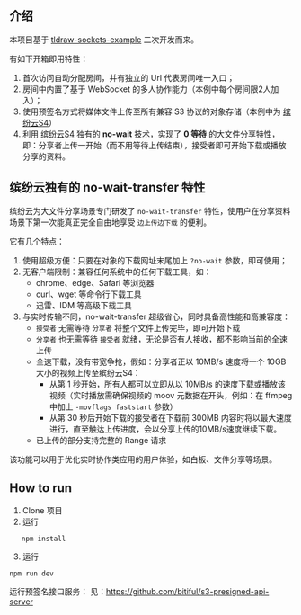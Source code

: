 ## 介绍

本项目基于 [tldraw-sockets-example](https://github.com/tldraw/tldraw-sockets-example) 二次开发而来。

有如下开箱即用特性：

1. 首次访问自动分配房间，并有独立的 Url 代表房间唯一入口；
2. 房间中内置了基于 WebSocket 的多人协作能力（本例中每个房间限2人加入）；
3. 使用预签名方式将媒体文件上传至所有兼容 S3 协议的对象存储（本例中为 [缤纷云S4](https://www，bitiful.com/)）
4. 利用 [缤纷云S4](https://www，bitiful.com/) 独有的 **no-wait** 技术，实现了 **0 等待** 的大文件分享特性，即：分享者上传一开始（而不用等待上传结束），接受者即可开始下载或播放分享的资料。

## 缤纷云独有的 no-wait-transfer 特性

缤纷云为大文件分享场景专门研发了 `no-wait-transfer` 特性，使用户在分享资料场景下第一次能真正完全自由地享受 `边上传边下载` 的便利。

它有几个特点：

1. 使用超级方便：只要在对象的下载网址末尾加上 `?no-wait` 参数，即可使用；
2. 无客户端限制：兼容任何系统中的任何下载工具，如：
    - chrome、edge、Safari 等浏览器
    - curl、wget 等命令行下载工具
    - 迅雷、IDM 等高级下载工具
3. 与实时传输不同，no-wait-transfer 超级省心，同时具备高性能和高兼容度：
    - `接受者` 无需等待 `分享者` 将整个文件上传完毕，即可开始下载
    - `分享者` 也无需等待 `接受者` 就绪，无论是否有人接收，都不影响当前的全速上传
    - 全速下载，没有带宽争抢，假如：分享者正以 10MB/s 速度将一个 10GB 大小的视频上传至缤纷云S4：
        - 从第 1 秒开始，所有人都可以立即从以 10MB/s 的速度下载或播放该视频（实时播放需确保视频的 moov 元数据在开头，例如：在 ffmpeg 中加上 `-movflags faststart` 参数）
        - 从第 30 秒后开始下载的接受者在下载前 300MB 内容时将以最大速度进行，直至触达上传进度，会以分享上传的10MB/s速度继续下载。
    - 已上传的部分支持完整的 Range 请求

该功能可以用于优化实时协作类应用的用户体验，如白板、文件分享等场景。

## How to run

1. Clone 项目
2. 运行
```shell
   npm install
```
3. 运行
```shell
npm run dev
```
运行预签名接口服务：
见：https://github.com/bitiful/s3-presigned-api-server
